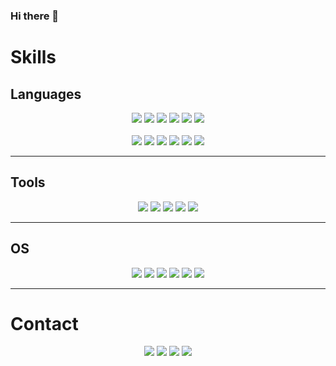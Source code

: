 
  ### Hi there 👋
  
  # Skills
  ## Languages
  <p align="center">
  <img src="https://img.shields.io/badge/C-A8B9CC?style=flat&logo=C&logoColor=white"/> <img src="https://img.shields.io/badge/C++-00599C?style=flat&logo=C%2B%2B&logoColor=white"/>
  <img src="https://img.shields.io/badge/Java-ED8B00?style=flat&logo=openjdk&logoColor=white"/>
  <img src="https://img.shields.io/badge/Go-00ADD8?style=flat&logo=Go&logoColor=white"/>
  <img src="https://img.shields.io/badge/C%23-512BD4?style=flat&logo=CSharp&logoColor=white"/>
  <img src="https://img.shields.io/badge/Python-3776AB?style=flat&logo=Python&logoColor=white"/> <br> <br>
  <img src="https://img.shields.io/badge/HTML-239120?style=flat&logo=html5&logoColor=white"/>
  <img src="https://img.shields.io/badge/JavaScript-F7DF1E?style=flat&logo=Javascript&logoColor=white"/>
  <img src="https://img.shields.io/badge/CSS-239120?&style=flat&logo=css3&logoColor=white"/>
  <img src="https://img.shields.io/badge/R-276DC3?style=flat&logo=r&logoColor=white"/>
  <img src="https://img.shields.io/badge/ARM-0091BD?style=flat&logo=ARM&logoColor=white"/>
  <img src="https://img.shields.io/badge/MATLAB-000000?style=flat&logo=Verilog&logoColor=white"/>
  </p>
  
  * * *
   ## Tools
   <p align="center">
  <img src="https://img.shields.io/badge/Visual Studio Code-007ACC?style=flat&logo=Visual Studio Code&logoColor=white"/> <img src="https://img.shields.io/badge/ARMKeil-394049?style=flat&logo=ARM keil&logoColor=white"/>
  <img src="https://img.shields.io/badge/Unreal Engine-0E1128?style=flat&logo=Unreal Engine&logoColor=white"/>
  <img src="https://img.shields.io/badge/Unity-100000?style=flat&logo=unity&logoColor=white"/>
  <img src="https://img.shields.io/badge/Bootstrap-563D7C?style=flat&logo=bootstrap&logoColor=white"/>
   </p>
   
  * * *
  ## OS
  <p align="center">
  <img src="https://img.shields.io/badge/Windows 11-0078D4?style=flat&logo=Windows 11&logoColor=white"/> <img src="https://img.shields.io/badge/Android-3DDC84?style=flat&logo=android&logoColor=white"/>
  <img src="https://img.shields.io/badge/Linux-FCC624?style=flat&logo=linux&logoColor=black"/>
  <img src="https://img.shields.io/badge/Kali Linux-557C94?style=flat&logo=Kali Linux&logoColor=black"/>
  <img src="https://img.shields.io/badge/Ubuntu-E95420?style=FLAT&logo=ubuntu&logoColor=white"/>
  <img src="https://img.shields.io/badge/Debian-A81D33?style=flat&logo=debian&logoColor=white"/>
  </p>
  
  * * *
  # Contact
  <p align="center">
  <a href="https://www.instagram.com/pasame_253/" target="_blank"><img src="https://img.shields.io/badge/pasame__253-E4405F?style=flat&logo=Instagram&logoColor=white"/></a>
  <a href="https://twitter.com/pasame_" target="_blank"><img src="https://img.shields.io/badge/Pasame__-000000?style=flat&logo=X&logoColor=white"/></a>
  <a href="mailto:pasame253@naver.com" target="_blank"><img src="https://img.shields.io/badge/pasame253-03C75A?style=flat&logo=Naver&logoColor=white"/></a>
  <a href="mailto:hero1017p@gmail.com" target="_blank"><img src="https://img.shields.io/badge/hero1017p-EA4335?style=flat&logo=Gmail&logoColor=white"/></a>
  </p>


<!--
**Pasame/Pasame** is a ✨ _special_ ✨ repository because its `README.md` (this file) appears on your GitHub profile.

Here are some ideas to get you started:

- 🔭 I’m currently working on ...
- 🌱 I’m currently learning ...
- 👯 I’m looking to collaborate on ...
- 🤔 I’m looking for help with ...
- 💬 Ask me about ...
- 📫 How to reach me: ...
- 😄 Pronouns: ...
- ⚡ Fun fact: ...
-->
